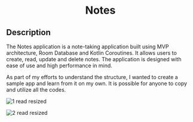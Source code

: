 <h1 align="center">Notes</a>
<h2>Description</h2>
<p>The Notes application is a note-taking application built using MVP architecture, Room Database and Kotlin Coroutines. It allows users to create, read, update and delete notes. The application is designed with ease of use and high performance in mind.</p>
<p>As part of my efforts to understand the structure, I wanted to create a sample app and learn from it on my own. It is possible for anyone to copy and utilize all the codes.</p>

![1 read resized](https://github.com/onodaHiroo/NotesApp/assets/108873914/81011192-705f-456a-8289-70d7c51be58a)

![2 read resized](https://github.com/onodaHiroo/NotesApp/assets/108873914/e1dc2c34-6d3f-41d1-b921-2f46b1b4f1d4)
